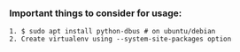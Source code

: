 
### Important things to consider for usage:

    1. $ sudo apt install python-dbus # on ubuntu/debian
    2. Create virtualenv using --system-site-packages option 

